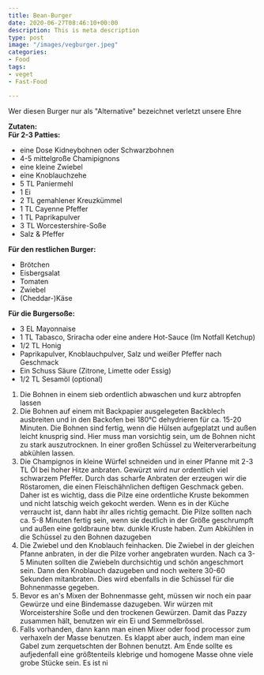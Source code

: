 ```yaml
---
title: Bean-Burger
date: 2020-06-27T08:46:10+00:00
description: This is meta description
type: post
image: "/images/vegburger.jpeg"
categories:
- Food
tags:
- veget
- Fast-Food

---
```

Wer diesen Burger nur als "Alternative" bezeichnet verletzt unsere Ehre

**Zutaten:  
Für 2-3 Patties:**

* eine Dose Kidneybohnen oder Schwarzbohnen
* 4-5 mittelgroße Chamipignons
* eine kleine Zwiebel
* eine Knoblauchzehe
* 5 TL Paniermehl
* 1 Ei
* 2 TL gemahlener Kreuzkümmel
* 1 TL Cayenne Pfeffer
* 1 TL Paprikapulver
* 3 TL Worcestershire-Soße
* Salz & Pfeffer

**Für den restlichen Burger:**

* Brötchen
* Eisbergsalat
* Tomaten
* Zwiebel
* (Cheddar-)Käse

**Für die Burgersoße:**

* 3 EL Mayonnaise
* 1 TL Tabasco, Sriracha oder eine andere Hot-Sauce (Im Notfall Ketchup)
* 1/2 TL Honig
* Paprikapulver, Knoblauchpulver, Salz und weißer Pfeffer nach Geschmack
* Ein Schuss Säure (Zitrone, Limette oder Essig)
* 1/2 TL Sesamöl (optional)

1. Die Bohnen in einem sieb ordentlich abwaschen und kurz abtropfen lassen
2. Die Bohnen auf einem mit Backpapier ausgelegeten Backblech ausbreiten und in den Backofen bei 180°C dehydrieren für ca. 15-20 Minuten. Die Bohnen sind fertig, wenn die Hülsen aufgeplatzt und außen leicht knusprig sind. Hier muss man vorsichtig sein, um de Bohnen nicht zu stark auszutrocknen. In einer großen Schüssel zu Weiterverarbeitung abkühlen lassen.
3. Die Champignos in kleine Würfel schneiden und in einer Pfanne mit 2-3 TL Öl bei hoher Hitze anbraten. Gewürzt wird nur ordentlich viel schwarzem Pfeffer. Durch das scharfe Anbraten der erzeugen wir die Röstaromen, die einen Fleischähnlichen deftigen Geschmack geben. Daher ist es wichtig, dass die Pilze eine ordentliche Kruste bekommen und nicht latschig weich gekocht werden. Wenn es in der Küche verraucht ist, dann habt ihr alles richtig gemacht. Die Pilze sollten nach ca. 5-8 Minuten fertig sein, wenn sie deutlich in der Größe geschrumpft und außen eine goldbraune btw. dunkle Kruste haben. Zum Abkühlen  in die Schüssel zu den Bohnen dazugeben
4. Die Zwiebel und den Knoblauch feinhacken. Die Zwiebel in der gleichen Pfanne anbraten, in der die Pilze vorher angebraten wurden. Nach ca 3-5 Minuten sollten die Zwiebeln durchsichtig und schön angeschmort sein. Dann den Knoblauch dazugeben und noch weitere 30-60 Sekunden mitanbraten. Dies wird ebenfalls in die Schüssel für die Bohnenmasse gegeben.
5. Bevor es an's Mixen der Bohnenmasse geht, müssen wir noch ein paar Gewürze und eine Bindemasse dazugeben. Wir würzen mit Worceistershire Soße und den trockenen Gewürzen. Damit das Pazzy zusammen hält, benutzen wir ein Ei und Semmelbrössel.
6. Falls vorhanden, dann kann man einen Mixer oder food processor zum verhaxeln der Masse benutzen. Es klappt aber auch, indem man eine Gabel zum zerquetschten der Bohnen benutzt. Am Ende sollte es aufjedenfall eine größtenteils klebrige und homogene Masse ohne viele grobe Stücke sein. Es ist ni